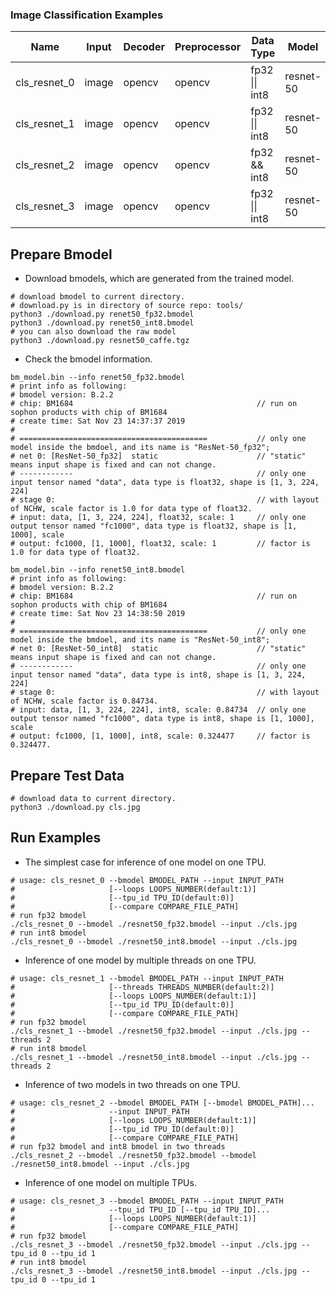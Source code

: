 ### Image Classification Examples

Name|Input|Decoder|Preprocessor|Data Type|Model|Mode|Model Number|TPU Number|Multi-Thread
-|-|-|-|-|-|-|-|-|-
cls_resnet_0|image|opencv|opencv|fp32 \|\| int8|resnet-50|static|1|1|N
cls_resnet_1|image|opencv|opencv|fp32 \|\| int8|resnet-50|static|1|1|Y
cls_resnet_2|image|opencv|opencv|fp32 && int8|resnet-50|static|2|1|Y
cls_resnet_3|image|opencv|opencv|fp32 \|\| int8|resnet-50|static|1|2|Y

## Prepare Bmodel

* Download bmodels, which are generated from the trained model.

```shell
# download bmodel to current directory.
# download.py is in directory of source repo: tools/
python3 ./download.py renet50_fp32.bmodel
python3 ./download.py renet50_int8.bmodel
# you can also download the raw model
python3 ./download.py resnet50_caffe.tgz
```

* Check the bmodel information.

```shell
bm_model.bin --info renet50_fp32.bmodel
# print info as following:
# bmodel version: B.2.2
# chip: BM1684                                         // run on sophon products with chip of BM1684
# create time: Sat Nov 23 14:37:37 2019
#
# ==========================================           // only one model inside the bmdoel, and its name is "ResNet-50_fp32";
# net 0: [ResNet-50_fp32]  static                      // "static" means input shape is fixed and can not change.
# ------------                                         // only one input tensor named "data", data type is float32, shape is [1, 3, 224, 224]
# stage 0:                                             // with layout of NCHW, scale factor is 1.0 for data type of float32.
# input: data, [1, 3, 224, 224], float32, scale: 1     // only one output tensor named "fc1000", data type is float32, shape is [1, 1000], scale
# output: fc1000, [1, 1000], float32, scale: 1         // factor is 1.0 for data type of float32.

bm_model.bin --info renet50_int8.bmodel
# print info as following:
# bmodel version: B.2.2
# chip: BM1684                                         // run on sophon products with chip of BM1684
# create time: Sat Nov 23 14:38:50 2019
#
# ==========================================           // only one model inside the bmdoel, and its name is "ResNet-50_int8";
# net 0: [ResNet-50_int8]  static                      // "static" means input shape is fixed and can not change.
# ------------                                         // only one input tensor named "data", data type is int8, shape is [1, 3, 224, 224]
# stage 0:                                             // with layout of NCHW, scale factor is 0.84734.
# input: data, [1, 3, 224, 224], int8, scale: 0.84734  // only one output tensor named "fc1000", data type is int8, shape is [1, 1000], scale
# output: fc1000, [1, 1000], int8, scale: 0.324477     // factor is 0.324477.
```

## Prepare Test Data

```shell
# download data to current directory.
python3 ./download.py cls.jpg
```

## Run Examples

* The simplest case for inference of one model on one TPU.

```shell
# usage: cls_resnet_0 --bmodel BMODEL_PATH --input INPUT_PATH
#                     [--loops LOOPS_NUMBER(default:1)]
#                     [--tpu_id TPU_ID(default:0)]
#                     [--compare COMPARE_FILE_PATH]
# run fp32 bmodel
./cls_resnet_0 --bmodel ./resnet50_fp32.bmodel --input ./cls.jpg
# run int8 bmodel
./cls_resnet_0 --bmodel ./resnet50_int8.bmodel --input ./cls.jpg
```

* Inference of one model by multiple threads on one TPU.

```shell
# usage: cls_resnet_1 --bmodel BMODEL_PATH --input INPUT_PATH
#                     [--threads THREADS_NUMBER(default:2)]
#                     [--loops LOOPS_NUMBER(default:1)]
#                     [--tpu_id TPU_ID(default:0)]
#                     [--compare COMPARE_FILE_PATH]
# run fp32 bmodel
./cls_resnet_1 --bmodel ./resnet50_fp32.bmodel --input ./cls.jpg --threads 2
# run int8 bmodel
./cls_resnet_1 --bmodel ./resnet50_int8.bmodel --input ./cls.jpg --threads 2
```

* Inference of two models in two threads on one TPU.
```shell
# usage: cls_resnet_2 --bmodel BMODEL_PATH [--bmodel BMODEL_PATH]...
#                     --input INPUT_PATH
#                     [--loops LOOPS_NUMBER(default:1)]
#                     [--tpu_id TPU_ID(default:0)]
#                     [--compare COMPARE_FILE_PATH]
# run fp32 bmodel and int8 bmodel in two threads
./cls_resnet_2 --bmodel ./resnet50_fp32.bmodel --bmodel ./resnet50_int8.bmodel --input ./cls.jpg
```

* Inference of one model on multiple TPUs.
```shell
# usage: cls_resnet_3 --bmodel BMODEL_PATH --input INPUT_PATH
#                     --tpu_id TPU_ID [--tpu_id TPU_ID]...
#                     [--loops LOOPS_NUMBER(default:1)]
#                     [--compare COMPARE_FILE_PATH]
# run fp32 bmodel
./cls_resnet_3 --bmodel ./resnet50_fp32.bmodel --input ./cls.jpg --tpu_id 0 --tpu_id 1
# run int8 bmodel
./cls_resnet_3 --bmodel ./resnet50_int8.bmodel --input ./cls.jpg --tpu_id 0 --tpu_id 1
```
